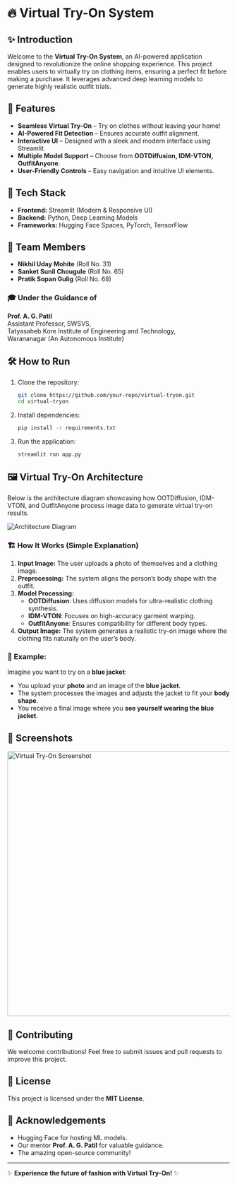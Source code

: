 # 🔥 Virtual Try-On System

## ✨ Introduction
Welcome to the **Virtual Try-On System**, an AI-powered application designed to revolutionize the online shopping experience. This project enables users to virtually try on clothing items, ensuring a perfect fit before making a purchase. It leverages advanced deep learning models to generate highly realistic outfit trials.

## 🚀 Features
- **Seamless Virtual Try-On** – Try on clothes without leaving your home!
- **AI-Powered Fit Detection** – Ensures accurate outfit alignment.
- **Interactive UI** – Designed with a sleek and modern interface using Streamlit.
- **Multiple Model Support** – Choose from **OOTDiffusion, IDM-VTON, OutfitAnyone**.
- **User-Friendly Controls** – Easy navigation and intuitive UI elements.

## 🎨 Tech Stack
- **Frontend:** Streamlit (Modern & Responsive UI)
- **Backend:** Python, Deep Learning Models
- **Frameworks:** Hugging Face Spaces, PyTorch, TensorFlow

## 👥 Team Members
- **Nikhil Uday Mohite** (Roll No. 31)
- **Sanket Sunil Chougule** (Roll No. 65)
- **Pratik Sopan Gulig** (Roll No. 68)

### 🎓 Under the Guidance of
**Prof. A. G. Patil**  
Assistant Professor, SWSVS,  
Tatyasaheb Kore Institute of Engineering and Technology,  
Warananagar (An Autonomous Institute)

## 🛠️ How to Run
1. Clone the repository:
   ```bash
   git clone https://github.com/your-repo/virtual-tryon.git
   cd virtual-tryon
   ```
2. Install dependencies:
   ```bash
   pip install -r requirements.txt
   ```
3. Run the application:
   ```bash
   streamlit run app.py
   ```

## 🖼️ Virtual Try-On Architecture

Below is the architecture diagram showcasing how OOTDiffusion, IDM-VTON, and OutfitAnyone process image data to generate virtual try-on results.

![Architecture Diagram](architecture_diagram.png)

### 🏗️ How It Works (Simple Explanation)
1. **Input Image:** The user uploads a photo of themselves and a clothing image.
2. **Preprocessing:** The system aligns the person’s body shape with the outfit.
3. **Model Processing:**
   - **OOTDiffusion**: Uses diffusion models for ultra-realistic clothing synthesis.
   - **IDM-VTON**: Focuses on high-accuracy garment warping.
   - **OutfitAnyone**: Ensures compatibility for different body types.
4. **Output Image:** The system generates a realistic try-on image where the clothing fits naturally on the user’s body.

### 📌 Example:
Imagine you want to try on a **blue jacket**:
- You upload your **photo** and an image of the **blue jacket**.
- The system processes the images and adjusts the jacket to fit your **body shape**.
- You receive a final image where you **see yourself wearing the blue jacket**.

## 📸 Screenshots
<img src="demo_screenshot.png" width="600" alt="Virtual Try-On Screenshot">

## 🤝 Contributing
We welcome contributions! Feel free to submit issues and pull requests to improve this project.

## 📜 License
This project is licensed under the **MIT License**.

## 📢 Acknowledgements
- Hugging Face for hosting ML models.
- Our mentor **Prof. A. G. Patil** for valuable guidance.
- The amazing open-source community!

---
✨ **Experience the future of fashion with Virtual Try-On!** ✨
